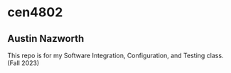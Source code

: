 # cen4802
Austin Nazworth
---
This repo is for my Software Integration, Configuration, and Testing class. (Fall 2023)
